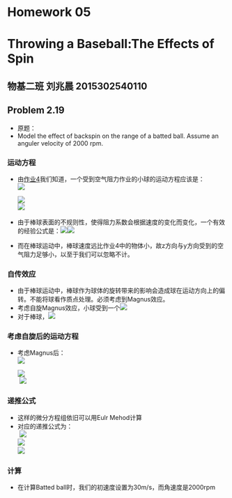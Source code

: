 
# Homework 05
# Throwing a Baseball:The Effects of Spin
## 物基二班 刘兆晨 2015302540110
## Problem 2.19
- 原题：
- Model the effect of backspin on the range of a batted ball. Assume an anguler velocity of 2000 rpm.
### 运动方程
- 由[作业4](https://github.com/liuzhaochen/compuational_physics_N2015302540110/tree/master/homework%2004)我们知道，一个受到空气阻力作业的小球的运动方程应该是：  
![](http://latex.codecogs.com/gif.latex?\frac{dx}{dt}=v_x\quad\frac{dv_x}{dt}=-{\frac{B_2}{m}}vv_x)  

  ![](http://latex.codecogs.com/gif.latex?\frac{dy}{dt}=v_y\quad\frac{dv_y}{dt}=-g-{\frac{B_2}{m}}vv_y)  
  ![](http://latex.codecogs.com/gif.latex?\frac{dz}{dt}=v_z\quad\frac{dv_z}{dt}=-{\frac{B_2}{m}}vv_z)  
- 由于棒球表面的不规则性，使得阻力系数会根据速度的变化而变化，一个有效的经验公式是：![](http://latex.codecogs.com/gif.latex?\frac{B_2}{m}=0.0039+\frac{0.0058}{1+exp[\frac{v-v_d}{\triangle}]}\quad)![](http://latex.codecogs.com/gif.latex?{v_d=35m\s,\triagnle=5m\s})
- 而在棒球运动中，棒球速度远比作业4中的物体小，故z方向与y方向受到的空气阻力足够小，以至于我们可以忽略不计。
### 自传效应
- 由于棒球运动中，棒球作为球体的旋转带来的影响会造成球在运动方向上的偏转。不能将球看作质点处理。必须考虑到Magnus效应。
- 考虑自旋Magnus效应，小球受到一个![](http://latex.codecogs.com/gif.latex?F_M=S_0\vec{\omega}\times\vec{v})
- 对于棒球，![](http://latex.codecogs.com/gif.latex?S_0/m\approx=4.1\times{10^{-4}})
### 考虑自旋后的运动方程
- 考虑Magnus后：  
![](http://latex.codecogs.com/gif.latex?\frac{dx}{dt}=v_x\quad\frac{dv_x}{dt}=-{\frac{B_2}{m}}vv_x)  

  ![](http://latex.codecogs.com/gif.latex?\frac{dy}{dt}=v_y\quad\frac{dv_y}{dt}=-g)  
  ![](http://latex.codecogs.com/gif.latex?\frac{dz}{dt}=v_z\quad\frac{dv_z}{dt}=-\frac{S_0}{m}\vec{\omega}\times\vec{v}) 
### 递推公式
- 这样的微分方程组依旧可以用Eulr Mehod计算
- 对应的递推公式为：  
  ![](http://latex.codecogs.com/gif.latex?x_{i+1}=x_i+v_x{\triangle}t{\quad}v_{x,i+1}=v_{x,i}-{\frac{B_2}{m}}vv_x{\triangle}t)  
  ![](http://latex.codecogs.com/gif.latex?y_{i+1}=y_i+v_y{\triangle}t{\quad}v_{y,i+1}=v_{y,i}-g{\triangle}t)  
  ![](http://latex.codecogs.com/gif.latex?z_{i+1}=z_i+v_z{\triangle}t{\quad}v_{z,i+1}=v_{z,i}-\frac{S_0}{m}{\omega}v_{x}{\triangle}t)
### 计算
- 在计算Batted ball时，我们的初速度设置为30m/s，而角速度是2000rpm




